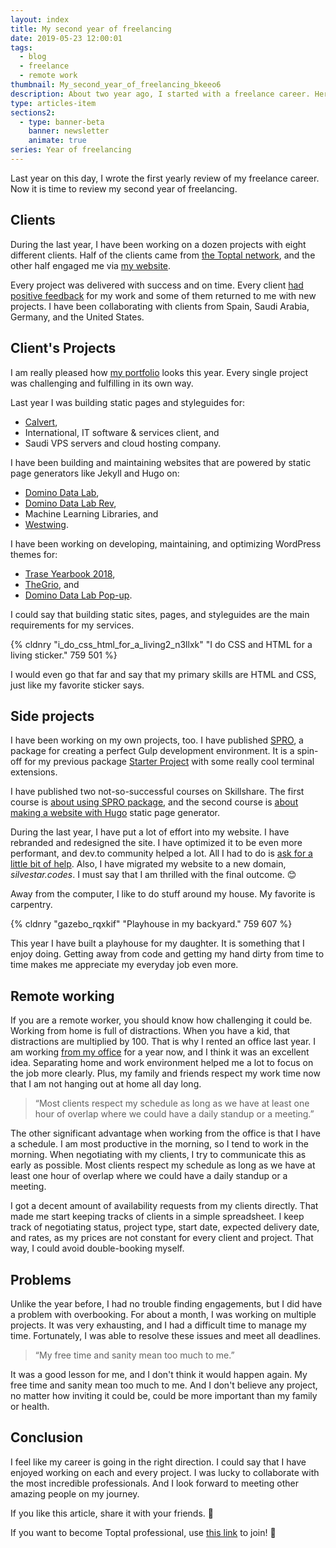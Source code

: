 ```yaml
---
layout: index
title: My second year of freelancing
date: 2019-05-23 12:00:01
tags:
  - blog
  - freelance
  - remote work
thumbnail: My_second_year_of_freelancing_bkeeo6
description: About two year ago, I started with a freelance career. Here is what I have been doing, what did I learn and which problems I stumbled upon.
type: articles-item
sections2:
  - type: banner-beta
    banner: newsletter
    animate: true
series: Year of freelancing
---
```


Last year on this day, I wrote the first yearly review of my freelance career. Now it is time to review my second year of freelancing.

<!-- more -->

## Clients

During the last year, I have been working on a dozen projects with eight different clients. Half of the clients came from [the Toptal network], and the other half engaged me via [my website].

Every project was delivered with success and on time. Every client [had positive feedback] for my work and some of them returned to me with new projects. I have been collaborating with clients from Spain, Saudi Arabia, Germany, and the United States.

## Client's Projects

I am really pleased how [my portfolio] looks this year. Every single project was challenging and fulfilling in its own way.

Last year I was building static pages and styleguides for:

- [Calvert],
- International, IT software & services client, and
- Saudi VPS servers and cloud hosting company.

I have been building and maintaining websites that are powered by static page generators like Jekyll and Hugo on:

- [Domino Data Lab],
- [Domino Data Lab Rev],
- Machine Learning Libraries, and
- [Westwing].

I have been working on developing, maintaining, and optimizing WordPress themes for:

- [Trase Yearbook 2018],
- [TheGrio], and
- [Domino Data Lab Pop-up].

I could say that building static sites, pages, and styleguides are the main requirements for my services.

{% cldnry "i_do_css_html_for_a_living2_n3llxk" "I do CSS and HTML for a living sticker." 759 501 %}

I would even go that far and say that my primary skills are HTML and CSS, just like my favorite sticker says.

## Side projects

I have been working on my own projects, too. I have published [SPRO], a package for creating a perfect Gulp development environment. It is a spin-off for my previous package [Starter Project] with some really cool terminal extensions.

I have published two not-so-successful courses on Skillshare. The first course is [about using SPRO package], and the second course is [about making a website with Hugo] static page generator.

During the last year, I have put a lot of effort into my website. I have rebranded and redesigned the site. I have optimized it to be even more performant, and dev.to community helped a lot. All I had to do is [ask for a little bit of help]. Also, I have migrated my website to a new domain, *silvestar.codes*. I must say that I am thrilled with the final outcome. 😊

Away from the computer, I like to do stuff around my house. My favorite is carpentry.

{% cldnry "gazebo_rqxkif" "Playhouse in my backyard." 759 607 %}

This year I have built a playhouse for my daughter. It is something that I enjoy doing. Getting away from code and getting my hand dirty from time to time makes me appreciate my everyday job even more.

## Remote working

If you are a remote worker, you should know how challenging it could be. Working from home is full of distractions. When you have a kid, that distractions are multiplied by 100. That is why I rented an office last year. I am working [from my office] for a year now, and I think it was an excellent idea. Separating home and work environment helped me a lot to focus on the job more clearly. Plus, my family and friends respect my work time now that I am not hanging out at home all day long.

> “Most clients respect my schedule as long as we have at least one hour of overlap where we could have a daily standup or a meeting.”

The other significant advantage when working from the office is that I have a schedule. I am most productive in the morning, so I tend to work in the morning. When negotiating with my clients, I try to communicate this as early as possible. Most clients respect my schedule as long as we have at least one hour of overlap where we could have a daily standup or a meeting.

I got a decent amount of availability requests from my clients directly. That made me start keeping tracks of clients in a simple spreadsheet. I keep track of negotiating status, project type, start date, expected delivery date, and rates, as my prices are not constant for every client and project. That way, I could avoid double-booking myself.

## Problems

Unlike the year before, I had no trouble finding engagements, but I did have a problem with overbooking. For about a month, I was working on multiple projects. It was very exhausting, and I had a difficult time to manage my time. Fortunately, I was able to resolve these issues and meet all deadlines.

> “My free time and sanity mean too much to me.”

It was a good lesson for me, and I don't think it would happen again. My free time and sanity mean too much to me. And I don't believe any project, no matter how inviting it could be, could be more important than my family or health.

## Conclusion

I feel like my career is going in the right direction. I could say that I have enjoyed working on each and every project. I was lucky to collaborate with the most incredible professionals. And I look forward to meeting other amazing people on my journey.

If you like this article, share it with your friends. 👋

If you want to become Toptal professional, use [this link] to join! 🔗

[the Toptal network]: https://www.toptal.com/resume/silvestar-bistrovic#trust-nothing-but-brilliant-freelancers
[my website]: https://www.silvestar.codes
[had positive feedback]: /testimonials/
[my portfolio]: /portfolio/
[Trase Yearbook 2018]: /portfolio/yearbook-trase/
[TheGrio]: /portfolio/thegrio/
[Domino Data Lab Pop-up]: /portfolio/dominodatalab-pop/
[Domino Data Lab]: /portfolio/dominodatalab/
[Domino Data Lab Rev]: /portfolio/dominodatalab-rev/
[Westwing]: /portfolio/westwing/
[International, IT software & services client]: https://www.beamland.com/
[Calvert]: /portfolio/calvert/
[SPRO]: /side-projects/starter-project/
[Starter Project]: /side-projects/starter-project/
[about using SPRO package]: https://skl.sh/2EcUlRt
[about making a website with Hugo]: https://skl.sh/2ILioJ8
[ask for a little bit of help]: https://dev.to/starbist/lets-make-my-website-even-better-37a5
[from my office]: /uses/
[this link]: https://www.toptal.com/#trust-nothing-but-brilliant-freelancers
